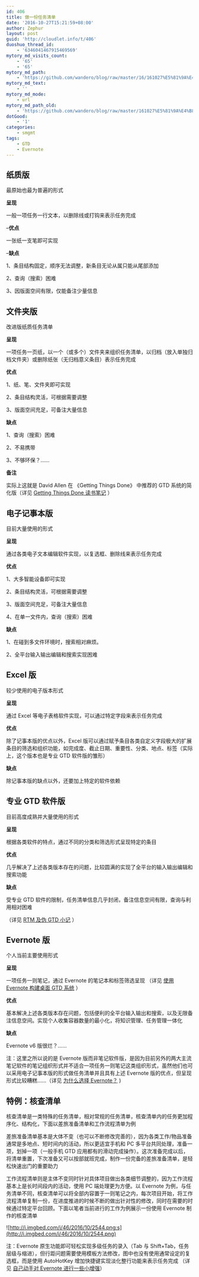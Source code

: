 ```yaml
---
id: 406
title: 做一份任务清单
date: '2016-10-27T15:21:59+08:00'
author: Zephur
layout: post
guid: 'http://cloudlet.info/t/406'
duoshuo_thread_id:
    - '6346041467915469569'
mytory_md_visits_count:
    - '65'
    - '65'
mytory_md_path:
    - 'https://github.com/wandero/blog/raw/master/16/161027%E5%81%9A%E4%B8%80%E4%BB%BD%E4%BB%BB%E5%8A%A1%E6%B8%85%E5%8D%95.md'
mytory_md_text:
    - ''
mytory_md_mode:
    - url
mytory_md_path_old:
    - 'https://github.com/wandero/blog/raw/master/161027%E5%81%9A%E4%B8%80%E4%BB%BD%E4%BB%BB%E5%8A%A1%E6%B8%85%E5%8D%95.md'
dotGood:
    - '1'
categories:
    - smgmt
tags:
    - GTD
    - Evernote
---
```


## 纸质版

最原始也最为普遍的形式

**呈现**

一般一项任务一行文本，以删除线或打钩来表示任务完成

<!-- more -->

–**优点**

一张纸一支笔即可实现

–**缺点**

1、条目结构固定，顺序无法调整，新条目无论从属只能从尾部添加

2、查询（搜索）困难

3、因版面空间有限，仅能备注少量信息

## 文件夹版

改进版纸质任务清单

**呈现**

一项任务一页纸，以一个（或多个）文件夹来组织任务清单，以归档（放入单独归档文件夹）或删除纸张（无归档意义条目）表示任务完成

**优点**

1、纸、笔、文件夹即可实现

2、条目结构灵活，可根据需要调整

3、版面空间充足，可备注大量信息

**缺点**

1、查询（搜索）困难

2、不易携带

3、不够环保？……

**备注**

实际上这就是 David Allen 在 《Getting Things Done》 中推荐的 GTD 系统的简化版（详见 [Getting Things Done 读书笔记](http://cloudlet.info/t/282) ）

## 电子记事本版

目前大量使用的形式

**呈现**

通过各类电子文本编辑软件实现，以复选框、删除线来表示任务完成

**优点**

1、大多智能设备即可实现

2、条目结构灵活，可根据需要调整

3、版面空间充足，可备注大量信息

4、在单一文件内，查询（搜索）困难

**缺点**

1、在碰到多文件环境时，搜索相对麻烦。

2、全平台输入输出编辑和搜索实现困难

## Excel 版

较少使用的电子版本形式

**呈现**

通过 Excel 等电子表格软件实现，可以通过特定字段来表示任务完成

**优点**

除了记事本版的优点以外，Excel 版可以通过赋予条目各类自定义字段极大的扩展条目的筛选和组织功能，如完成度、截止日期、重要性、分类、地点、标签（实际上，这个版本也是专业 GTD 软件版的雏形）

**缺点**

除记事本版的缺点以外，还要加上特定的软件依赖

## 专业 GTD 软件版

目前高度成熟并大量使用的形式

**呈现**

根据各类软件的特点，通过不同的分类和筛选形式呈现特定的条目

**优点**

几乎解决了上述各类版本存在的问题，比较圆满的实现了全平台的输入输出编辑和搜索功能

**缺点**

受专业 GTD 软件的限制，任务清单信息几乎封闭，备注信息空间有限，查询与利用相对困难

（详见 [RTM 及伪 GTD 小记](http://cloudlet.info/t/120) ）

## Evernote 版

个人当前主要使用形式

**呈现**

一项任务一则笔记，通过 Evernote 的笔记本和标签筛选呈现 （详见 [使用 Evernote 构建桌面 GTD 系统](http://cloudlet.info/t/284) ）

**优点**

基本解决上述各类版本存在问题，包括便利的全平台输入输出和搜索，以及无限备注信息空间。实现个人收集容器数量的最小化，将知识管理、任务管理一体化

**缺点**

Evernote v6 版很烂？……

注：这里之所以说的是 Evernote 版而非笔记软件版，是因为目前另外的两大主流笔记软件的笔记组织形式并不适合一项任务一则笔记这类组织形式，虽然他们也可以采用电子记事本版的形式做任务清单并且具有上述 Evernote 版的优点，但呈现形式比较糟糕……（详见 [为什么选择 Evernote？](http://cloudlet.info/t/366) )

## 特例：核查清单

核查清单是一类特殊的任务清单，相对常规的任务清单，核查清单内的任务更加程序化、结构化，下面以差旅准备清单和工作流程清单为例

差旅准备清单基本是大体不变（也可以不断修改完善的），因为各类工作/物品准备通常是多地点、短时间内的活动，所以更适宜手机和 PC 多平台共同处理，准备一项，划掉一项（一般手机 GTD 应用都有的滑动完成操作）。这次准备完成以后，将清单重置，下次准备又可以按部就班完成，制作一份完备的差旅准备清单，是轻松快速出门的重要助力

工作流程清单则是主体不变同时针对具体项目做出各类细节调整的，因为工作流程基本上是长时间段内的活动，使用 PC 端处理更为方便。以 Evernote 为例，与任务清单不同，核查清单可以将全部内容置于一则笔记之内，每次项目开始，将工作流程清单复制一份，在进度推进的时候不断的做出针对性的修改，同时在需要的时候通过特定平台回顾。下面以笔者当前进行的工作为例展示一份使用 Evernote 制作的核查清单

![http://i.imgbed.com/i/46/2016/10/2544.png:s](http://i.imgbed.com/i/46/2016/10/2544.png)

注：Evernote 原生功能即可轻松实现多级任务的录入（Tab 与 Shift+Tab，任务层级与缩进），但行距问题需要使用模板方法修改，图中也没有使用通常设定的复选框，而是使用 AutoHotKey 增加快捷键实现淡化整行功能来表示任务完成 （详见 [自己动手对 Evernote 进行一些小增强](http://cloudlet.info/t/280)）